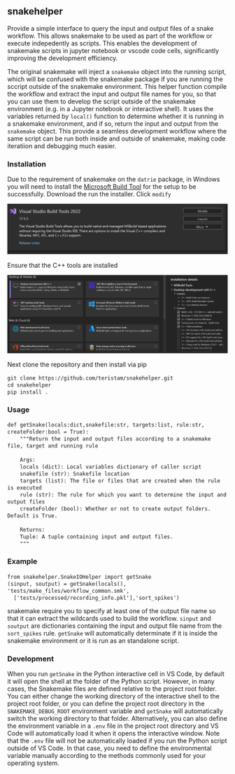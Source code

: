 ## snakehelper

Provide a simple interface to query the input and output files of a snake workflow. This allows snakemake to be used as part of the workflow or execute indepedently as scripts. This enables the development of snakemake scripts in jupyter notebook or vscode code cells, significantly improving the development efficiency.

The original snakemake will inject a `snakemake` object into the running script, which will be confused with the snakemake package if you are running the sccript outside of the snakemake environment. This helper function compile the workflow and extract the input and output file names for you, so that you can use them to develop the script outside of the snakemake environment (e.g. in a Jupyter notebook or interactive shell). It uses the variables returned by `local()` function to determine whether it is running in a snakemake environment, and if so, return the input and output from the `snakemake` object. This provide a seamless development workflow where the same script can be run both inside and outside of snakemake, making code iteratiion and debugging much easier.

### Installation
Due to the requirement of snakemake on the `datrie` package, in Windows you will need to install the [Microsoft Build Tool](https://visualstudio.microsoft.com/visual-cpp-build-tools/) for the setup to be successfully. Download the run the installer. Click `modify`

![](docs/build%20tool.png)

Ensure that the C++ tools are installed

![](docs/c%2B%2B%20tools.png)


Next clone the repository and then install via pip

```
git clone https://github.com/teristam/snakehelper.git
cd snakehelper
pip install .
```


### Usage


```
def getSnake(locals:dict,snakefile:str, targets:list, rule:str, createFolder:bool = True):
    """Return the input and output files according to a snakemake file, target and running rule

    Args:
    locals (dict): Local variables dictionary of caller script
    snakefile (str): Snakefile location
    targets (list): The file or files that are created when the rule is executed
    rule (str): The rule for which you want to determine the input and output files
    createFolder (bool): Whether or not to create output folders. Default is True. 

    Returns:
    Tuple: A tuple containing input and output files.
    """

```

### Example

```
from snakehelper.SnakeIOHelper import getSnake
(sinput, soutput) = getSnake(locals(), 'tests/make_files/workflow_common.smk',
  ['tests/processed/recording_info.pkl'],'sort_spikes')
```
snakemake require you to specify at least one of the output file name so that it can extract the wildcards used to build the workflow. 
`sinput` and `soutput` are dictionaries containing the input and output file name from the `sort_spikes` rule. `getSnake` will automatically determinate if it is inside the snakemake environment or it is run as an standalone script.

### Development

When you run `getSnake` in the Python interactive cell in VS Code, by default it will open the shell at the folder of the Python script. However, in many cases, the Snakemake files are defined relative to the project root folder. You can either change the working directory of the interactive shell to the project root folder, or you can define the project root directory in the `SNAKEMAKE_DEBUG_ROOT` environment variable and `getSnake` will automatically switch the working directory to that folder. Alternatively, you can also define the environment variable in a `.env` file in the project root directory and VS Code will automatically load it when it opens the interactive window. Note that the `.env` file will not be automatically loaded if you run the Python script outside of VS Code. In that case, you need to define the environmental variable manually according to the methods commonly used for your operating system.
